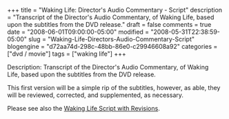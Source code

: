 +++
title = "Waking Life: Director's Audio Commentary - Script"
description = "Transcript of the Director's Audio Commentary, of Waking Life, based upon the subtitles from the DVD release."
draft = false
comments = true
date = "2008-06-01T09:00:00-05:00"
modified = "2008-05-31T22:38:59-05:00"
slug = "Waking-Life-Directors-Audio-Commentary-Script"
blogengine = "d72aa74d-298c-48bb-86e0-c29946608a92"
categories = ["dvd / movie"]
tags = ["waking life"]
+++

<p>
Description: Transcript of the Director&#39;s Audio Commentary, of Waking Life,&nbsp;based upon the subtitles from the DVD release.
</p>
<p>
This first version will be a simple rip of the subtitles, however, as able, they will be reviewed, corrected, and supplemented, as necessary.
</p>
<p>
Please see also the <a href="/waking-life-transcript-with-revisions/">Waking Life Script with Revisions</a>.
</p>

